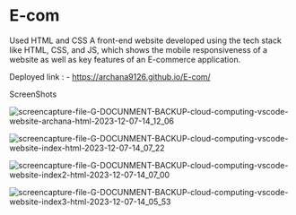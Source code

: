 # E-com
Used HTML and CSS A front-end website developed using the tech stack like HTML, CSS, and JS, which shows the mobile responsiveness of a website as well as key features of an E-commerce application.

Deployed link : - https://archana9126.github.io/E-com/

ScreenShots

![screencapture-file-G-DOCUNMENT-BACKUP-cloud-computing-vscode-website-archana-html-2023-12-07-14_12_06](https://github.com/archana9126/E-com/assets/140312864/21de019a-6cec-41ee-9b36-c30a980f9f43)

![screencapture-file-G-DOCUNMENT-BACKUP-cloud-computing-vscode-website-index-html-2023-12-07-14_07_22](https://github.com/archana9126/E-com/assets/140312864/a56110c0-e43e-4e49-a0b1-7d26231a9017)

![screencapture-file-G-DOCUNMENT-BACKUP-cloud-computing-vscode-website-index2-html-2023-12-07-14_07_00](https://github.com/archana9126/E-com/assets/140312864/c90decf4-57d6-43c2-abfd-ee8b47ea4cd0)

![screencapture-file-G-DOCUNMENT-BACKUP-cloud-computing-vscode-website-index3-html-2023-12-07-14_05_53](https://github.com/archana9126/E-com/assets/140312864/4f5a2e27-5a5b-4888-8e1d-89a13a379ddd)

